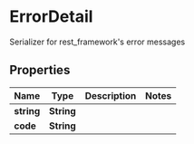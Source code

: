 

# ErrorDetail

Serializer for rest_framework's error messages

## Properties

| Name | Type | Description | Notes |
|------------ | ------------- | ------------- | -------------|
|**string** | **String** |  |  |
|**code** | **String** |  |  |



